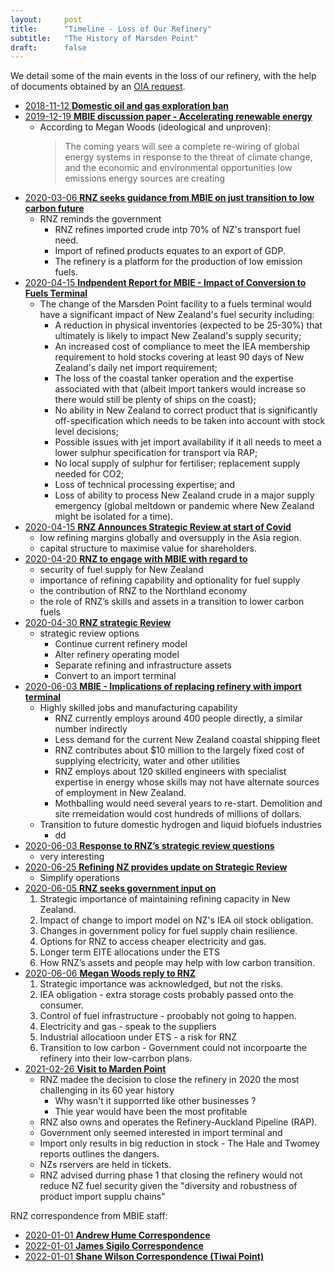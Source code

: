 ```yaml
---
layout:     post
title:      "Timeline - Loss of Our Refinery"
subtitle:   "The History of Marsden Point"
draft:      false
---
```


We detail some of the main events in the loss of our refinery, with the help of documents obtained by an [OIA request](https://fyi.org.nz/request/15722-copies-of-consultants-reports-and-communications-between-mbie-and-stakeholders-related-to-the-potential-closure-of-marsden-point-oil-refinery).

- [2018-11-12 **Domestic oil and gas exploration ban**](https://legislation.govt.nz/act/public/2018/0049/16.0/LMS90459.html#LMS90468)
- [2019-12-19 **MBIE discussion paper - Accelerating renewable energy**](https://www.mbie.govt.nz/assets/discussion-document-accelerating-renewable-energy-and-energy-efficiency.pdf)
    - According to Megan Woods (ideological and unproven):
        > The coming years will see a complete re-wiring of global energy systems
        in response to the threat of climate change, and the economic and
        environmental opportunities low emissions energy sources are creating
- [2020-03-06 **RNZ seeks guidance from MBIE on just transition to low carbon future**](oia/Doc%2015%20-%20RE%C2%A0%20letter%20to%20the%20refinery_Redacted_Redacted.pdf)
    - RNZ reminds the government
        - RNZ refines imported crude intp 70% of NZ's transport fuel need.
        - Import of refined products equates to an export of GDP.
        - The refinery is a platform for the production of low emission fuels.
- [2020-04-15 **Indpendent Report for MBIE - Impact of Conversion to Fuels Terminal**](/assets/refining-nz-impact-of-conversion-to-fuels-terminal.pdf)
    - The change of the Marsden Point facility to a fuels terminal would have a significant impact of New Zealand's fuel security   including:
        - A reduction in physical inventories (expected to be 25-30%) that ultimately is likely to impact New Zealand's supply security;
        - An increased cost of compliance to meet the IEA membership requirement to hold stocks covering at least 90 days of New Zealand's daily net import requirement;
        - The loss of the coastal tanker operation and the expertise associated with that (albeit import tankers would increase so there would still be plenty of ships on the coast);
        - No ability in New Zealand to correct product that is significantly off-specification which needs to be taken into account with stock level decisions;
        - Possible issues with jet import availability if it all needs to meet a lower sulphur specification for transport via RAP;
        - No local supply of sulphur for fertiliser; replacement supply needed for CO2;
        - Loss of technical processing expertise; and
        - Loss of ability to process New Zealand crude in a major supply emergency (global meltdown
or pandemic where New Zealand might be isolated for a time).
- [2020-04-15 **RNZ Announces Strategic Review at start of Covid**](https://www.nzx.com/announcements/351663)
    - low refining margins globally and oversupply in the Asia region.
    - capital structure to maximise value for shareholders.
- [2020-04-20 **RNZ to engage with MBIE with regard to**](oia/Doc%201%20-%203034%20Refining%20NZ%20strategic%20review%20%20fuel%20supply%20implications_Redacted.pdf)
    - security of fuel supply for New Zealand 
    - importance of refining capability and optionality for fuel supply
    - the contribution of RNZ to the Northland economy
    - the role of RNZ’s skills and assets in a transition to lower carbon fuels
- [2020-04-30 **RNZ strategic Review**](/assets/RNZ-Strategic-Review.pdf)
    - strategic review options
        - Continue current refinery model
        - Alter refinery operating model
        - Separate refining and infrastructure assets
        - Convert to an import terminal        
- [2020-06-03 **MBIE - Implications of replacing refinery with import terminal**](oia/Doc%202%203319%2019-20%20Briefing%20-%20Update%20on%20Refining%20NZ%20strategic%20review_Redacted.pdf)
    - Highly skilled jobs and manufacturing capability 
        - RNZ currently employs around 400 people directly, a similar number indirectly
        - Less demand for the current New Zealand coastal shipping fleet
        - RNZ contributes about \$10 million to the largely fixed cost of supplying electricity, water and other utilities
        - RNZ employs about 120 skilled engineers with specialist expertise in energy whose skills may not have alternate sources of employment in New Zealand.
        - Mothballing would need several years to re-start. Demolition and site rremeidation would cost hundreds of millions of dollars.
    - Transition to future domestic hydrogen and liquid biofuels industries 
        - dd
- [2020-06-03  **Response to RNZ’s strategic review questions**](oia/Doc%203%20-%203702%2019-20%20Proposed%20response%20to%20Refining%20NZ_s%20strategic%20review%20questions_Redacted.pdf)
    - very interesting
- [2020-06-25 **Refining NZ provides update on Strategic Review**](oia/Doc%207%20-%20Refining%20NZ%20strategic%20review%20Stage%201%20conclusion%20briefing%20and%20press%20release%20%2Ba_Redacted.pdf)
    - Simplify operations
- [2020-06-05 **RNZ seeks government input on**](oia/Doc%2013-%20MU%20Letter%20to%20Minister%20Woods%20-%20June%202020%20(Strategic%20Review)_Redacted.pdf)
    1. Strategic importance of maintaining refining capacity in New Zealand.
    2. Impact of change to import model on NZ's IEA oil stock obligation.
    3. Changes in government policy for fuel supply chain resilience.
    4. Options for RNZ to access cheaper electricity and gas.
    5. Longer term EITE allocations under the ETS
    6. How RNZ’s assets and people may help with low carbon transition. 
- [2020-06-06 **Megan Woods reply to RNZ**](oia/Doc%204%20-%20Hon%20Dr%20Megan%20Woods%20to%20Naomi%20James%20190620.pdf)
    1. Strategic importance was acknowledged, but not the risks.
    2. IEA obligation - extra storage costs probably passed onto the consumer.
    3. Control of fuel infrastructure - proobably not going to happen.
    4. Electricity and gas - speak to the suppliers
    5. Industrial allocatioon under ETS - a risk for RNZ  
    6. Transition to low carbon - Government could not incorpoarte the refinery into their low-carrbon plans.
- [2021-02-26 **Visit to Marden Point**](oia/Doc%205%20-%202021-2384%20Visit%20to%20Marsden%20Point%20Refinery_Redacted.pdf)
    - RNZ madee the decision to close the refinery in 2020 the most challenging in its 60 year history
        - Why wasn't it supporrted like other businesses ?
        - Thie year would have been the most profitable
    - RNZ also owns and operates the Refinery-Auckland Pipeline (RAP).
    - Government only seemed interested in import terminal and 
    - Import only results in big reduction in stock - The Hale and Twomey reports outlines the dangers.
    - NZs rservers are held in tickets.
    - RNZ advised durring phase 1 that closing the refinery would not reduce NZ fuel security 
      given the "diversity and robustness of product import supplu chains"

RNZ correspondence from MBIE staff:

- [2020-01-01 **Andrew Hume Correspondence**](oia/Doc%2012%20-%20MU%20Additional%20info%20provided%20by%20Refining%20NZ%20(May%202020)_Redacted.pdf)
- [2022-01-01 **James Sigilo Correspondence**](oia/Doc%2016%20-%20James%20Soligos%20email%20correspondence%20with%20RNZ_Redacted.pdf)
- [2022-01-01 **Shane Wilson Correspondence (Tiwai Point)**](oia/Doc%2017%20-%20Shane%20Wilsons%20email%20correspondence%20with%20RNZ_Redacted.pdf)
